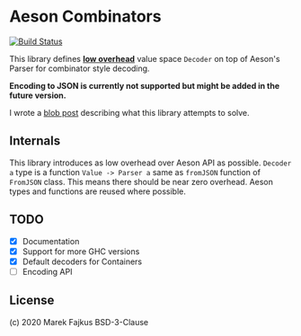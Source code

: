 # Aeson Combinators

[![Build Status](https://travis-ci.org/turboMaCk/aeson-combinators.svg?branch=master)](https://travis-ci.org/turboMaCk/aeson-combinators)

This library defines [**low overhead**](#internals) value space `Decoder`
on top of Aeson's Parser for combinator style decoding.

__Encoding to JSON is currently not supported but might be added in the future version.__

I wrote a [blob post](https://turbomack.github.io/posts/2020-02-21-value-space-decoding-for-aeson.html)
describing what this library attempts to solve.

## Internals

This library introduces as low overhead over Aeson API as possible.
`Decoder a` type is a function `Value -> Parser a` same as `fromJSON`
function of `FromJSON` class. This means there should be near zero overhead.
Aeson types and functions are reused where possible.

## TODO

- [x] Documentation
- [x] Support for more GHC versions
- [x] Default decoders for Containers
- [ ] Encoding API

## License

(c) 2020 Marek Fajkus
BSD-3-Clause
